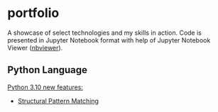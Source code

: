 # portfolio
A showcase of select technologies and my skills in action.
Code is presented in Jupyter Notebook format with help of Jupyter Notebook Viewer ([nbviewer](https://nbviewer.jupyter.org/)).

## Python Language
[Python 3.10 new features:](https://nbviewer.jupyter.org/github/SamiAhola/portfolio/blob/main/notebook/Python3.10_NewFeatures.ipynb?flush_cache=true)
* [Structural Pattern Matching](https://nbviewer.jupyter.org/github/SamiAhola/portfolio/blob/main/notebook/Python3.10_NewFeatures.ipynb?flush_cache=true#Pattern-Matching)

